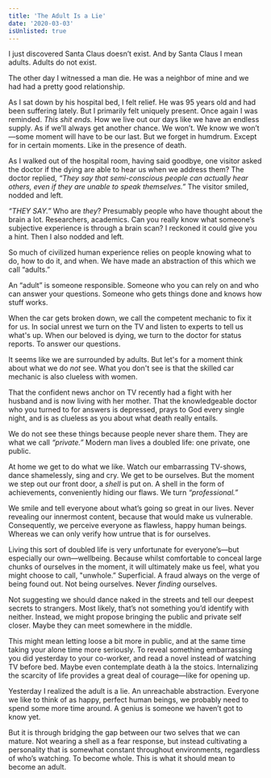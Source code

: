 ```yaml
---
title: 'The Adult Is a Lie'
date: '2020-03-03'
isUnlisted: true
---
```


I just discovered Santa Claus doesn’t exist. And by Santa Claus I mean adults. Adults do not exist.

The other day I witnessed a man die. He was a neighbor of mine and we had had a pretty good relationship.

As I sat down by his hospital bed, I felt relief. He was 95 years old and had been suffering lately. But I primarily felt uniquely present. Once again I was reminded. _This shit ends._ How we live out our days like we have an endless supply. As if we’ll always get another chance. We won’t. We know we won’t—some moment will have to be our last. But we forget in humdrum. Except for in certain moments. Like in the presence of death.

As I walked out of the hospital room, having said goodbye, one visitor asked the doctor if the dying are able to hear us when we address them? The doctor replied, _“They say that semi-conscious people can actually hear others, even if they are unable to speak themselves.”_ The visitor smiled, nodded and left.

_“THEY SAY.”_ Who are _they_? Presumably people who have thought about the brain a lot. Researchers, academics. Can you really know what someone’s subjective experience is through a brain scan? I reckoned it could give you a hint. Then I also nodded and left.

So much of civilized human experience relies on people knowing what to do, how to do it, and when. We have made an abstraction of this which we call “adults.”

An “adult” is someone responsible. Someone who you can rely on and who can answer your questions. Someone who gets things done and knows how stuff works.

When the car gets broken down, we call the competent mechanic to fix it for us. In social unrest we turn on the TV and listen to experts to tell us what's up. When our beloved is dying, we turn to the doctor for status reports. To answer our questions.

It seems like we are surrounded by adults. But let's for a moment think about what we do _not_ see. What you don't see is that the skilled car mechanic is also clueless with women.

That the confident news anchor on TV recently had a fight with her husband and is now living with her mother. That the knowledgeable doctor who you turned to for answers is depressed, prays to God every single night, and is as clueless as you about what death really entails.

We do not see these things because people never share them. They are what we call _“private.”_ Modern man lives a doubled life: one private, one public.

At home we get to do what we like. Watch our embarrassing TV-shows, dance shamelessly, sing and cry. We get to be ourselves. But the moment we step out our front door, a _shell_ is put on. A shell in the form of achievements, conveniently hiding our flaws. We turn _“professional.”_

We smile and tell everyone about what’s going so great in our lives. Never revealing our innermost content, because that would make us vulnerable. Consequently, we perceive everyone as flawless, happy human beings. Whereas we can only verify how untrue that is for ourselves.

Living this sort of doubled life is very unfortunate for everyone’s—but especially our own—wellbeing. Because whilst comfortable to conceal large chunks of ourselves in the moment, it will ultimately make us feel, what you might choose to call, "unwhole.” Superficial. A fraud always on the verge of being found out. Not being ourselves. Never _finding_ ourselves.

Not suggesting we should dance naked in the streets and tell our deepest secrets to strangers. Most likely, that’s not something you’d identify with neither. Instead, we might propose bringing the public and private self closer. Maybe they can meet somewhere in the middle.

This might mean letting loose a bit more in public, and at the same time taking your alone time more seriously. To reveal something embarrassing you did yesterday to your co-worker, and read a novel instead of watching TV before bed. Maybe even contemplate death à la the stoics. Internalizing the scarcity of life provides a great deal of courage—like for opening up.

Yesterday I realized the adult is a lie. An unreachable abstraction. Everyone we like to think of as happy, perfect human beings, we probably need to spend some more time around. A genius is someone we haven’t got to know yet.

But it is through bridging the gap between our two selves that we can mature. Not wearing a shell as a fear response, but instead cultivating a personality that is somewhat constant throughout environments, regardless of who’s watching. To become whole. This is what it should mean to become an adult.
